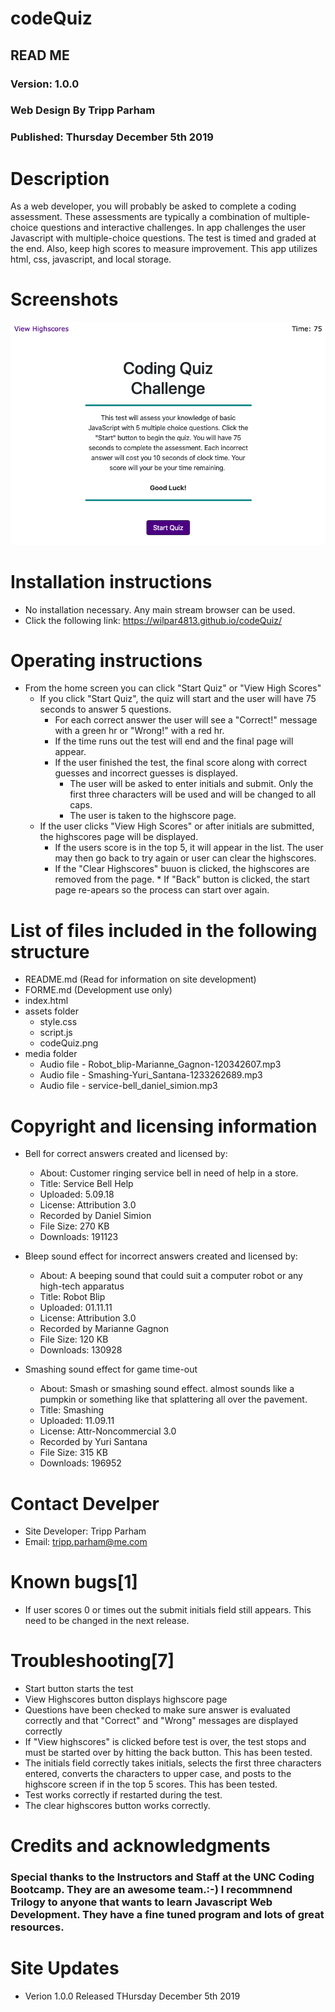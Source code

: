 # codeQuiz

## READ ME

### Version: 1.0.0

### Web Design By Tripp Parham

### Published: Thursday December 5th 2019

# Description

As a web developer, you will probably be asked to complete a coding assessment. These assessments are typically a combination of multiple-choice questions and interactive challenges. In app challenges the user Javascript with multiple-choice questions. The test is timed and graded at the end. Also, keep high scores to measure improvement. This app utilizes html, css, javascript, and local storage.

# Screenshots

![Code Quiz Image](./assets/codeQuiz.png)

# Installation instructions

-   No installation necessary. Any main stream browser can be used.
-   Click the following link:
    https://wilpar4813.github.io/codeQuiz/

# Operating instructions

-   From the home screen you can click "Start Quiz" or "View High Scores"
    -   If you click "Start Quiz", the quiz will start and the user will have 75 seconds to answer 5 questions.
        -   For each correct answer the user will see a "Correct!" message with a green hr or "Wrong!" with a red hr.
        -   If the time runs out the test will end and the final page will appear.
        -   If the user finished the test, the final score along with correct guesses and incorrect guesses is displayed.
            -   The user will be asked to enter initials and submit. Only the first three characters will be used and will be changed to all caps.
            -   The user is taken to the highscore page.
    -   If the user clicks "View High Scores" or after initials are submitted, the highscores page will be displayed.
        -   If the users score is in the top 5, it will appear in the list. The user may then go back to try again or user can clear the highscores.
        -   If the "Clear Highscores" buuon is clicked, the highscores are removed from the page. \* If "Back" button is clicked, the start page re-apears so the process can start over again.

# List of files included in the following structure

-   README.md (Read for information on site development)
-   FORME.md (Development use only)
-   index.html
-   assets folder
    -   style.css
    -   script.js
    -   codeQuiz.png
-   media folder
    -   Audio file - Robot_blip-Marianne_Gagnon-120342607.mp3
    -   Audio file - Smashing-Yuri_Santana-1233262689.mp3
    -   Audio file - service-bell_daniel_simion.mp3

# Copyright and licensing information

-   Bell for correct answers created and licensed by:

    -   About: Customer ringing service bell in need of help in a store.
    -   Title: Service Bell Help
    -   Uploaded: 5.09.18
    -   License: Attribution 3.0
    -   Recorded by Daniel Simion
    -   File Size: 270 KB
    -   Downloads: 191123

-   Bleep sound effect for incorrect answers created and licensed by:

    -   About: A beeping sound that could suit a computer robot or any high-tech apparatus
    -   Title: Robot Blip
    -   Uploaded: 01.11.11
    -   License: Attribution 3.0
    -   Recorded by Marianne Gagnon
    -   File Size: 120 KB
    -   Downloads: 130928

-   Smashing sound effect for game time-out
    -   About: Smash or smashing sound effect. almost sounds like a pumpkin or something like that splattering all over the pavement.
    -   Title: Smashing
    -   Uploaded: 11.09.11
    -   License: Attr-Noncommercial 3.0
    -   Recorded by Yuri Santana
    -   File Size: 315 KB
    -   Downloads: 196952

# Contact Develper

-   Site Developer: Tripp Parham
-   Email: tripp.parham@me.com

# Known bugs[1]

-   If user scores 0 or times out the submit initials field still appears. This need to be changed in the next release.

# Troubleshooting[7]

-   Start button starts the test
-   View Highscores button displays highscore page
-   Questions have been checked to make sure answer is evaluated correctly and that "Correct" and "Wrong" messages are displayed correctly
-   If "View highscores" is clicked before test is over, the test stops and must be started over by hitting the back button. This has been tested.
-   The initials field correctly takes initials, selects the first three characters entered, converts the characters to upper case, and posts to the highscore screen if in the top 5 scores. This has been tested.
-   Test works correctly if restarted during the test.
-   The clear highscores button works correctly.

# Credits and acknowledgments

### Special thanks to the Instructors and Staff at the UNC Coding Bootcamp. They are an awesome team.:-) I recommnend Trilogy to anyone that wants to learn Javascript Web Development. They have a fine tuned program and lots of great resources.

# Site Updates

-   Verion 1.0.0 Released THursday December 5th 2019
